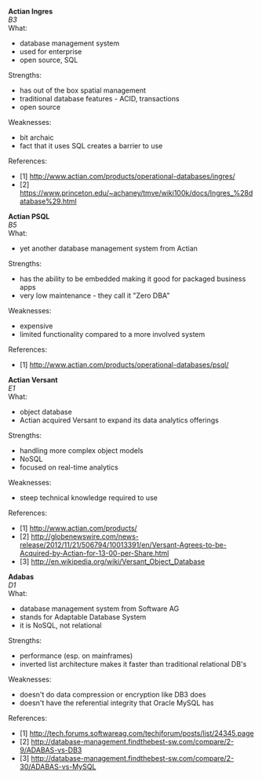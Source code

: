 
**Actian Ingres**  
*B3*  
What:  
- database management system
- used for enterprise 
- open source, SQL 

Strengths:  
- has out of the box spatial management  
- traditional database features - ACID, transactions
- open source 

Weaknesses:  
- bit archaic 
- fact that it uses SQL creates a barrier to use 

References:  
- [1] http://www.actian.com/products/operational-databases/ingres/
- [2] https://www.princeton.edu/~achaney/tmve/wiki100k/docs/Ingres_%28database%29.html 


**Actian PSQL**  
*B5*  
What:
- yet another database management system from Actian

Strengths:  
- has the ability to be embedded making it good for packaged business apps 
- very low maintenance - they call it "Zero DBA"

Weaknesses:  
- expensive 
- limited functionality compared to a more involved system 

References:  
- [1] http://www.actian.com/products/operational-databases/psql/



**Actian Versant**   
*E1*  
What:
- object database 
- Actian acquired Versant to expand its data analytics offerings 

Strengths:  
- handling more complex object models 
- NoSQL
- focused on real-time analytics 

Weaknesses:  
- steep technical knowledge required to use

References:  
- [1] http://www.actian.com/products/
- [2] http://globenewswire.com/news-release/2012/11/21/506794/10013391/en/Versant-Agrees-to-be-Acquired-by-Actian-for-13-00-per-Share.html
- [3] http://en.wikipedia.org/wiki/Versant_Object_Database



**Adabas**  
*D1*  
What:
- database management system from Software AG
- stands for Adaptable Database System 
- it is NoSQL, not relational 

Strengths:  
- performance (esp. on mainframes) 
- inverted list architecture makes it faster than traditional relational DB's 

Weaknesses:  
- doesn't do data compression or encryption like DB3 does 
- doesn't have the referential integrity that Oracle MySQL has 

References:  
- [1] http://tech.forums.softwareag.com/techjforum/posts/list/24345.page
- [2] http://database-management.findthebest-sw.com/compare/2-9/ADABAS-vs-DB3 
- [3] http://database-management.findthebest-sw.com/compare/2-30/ADABAS-vs-MySQL


